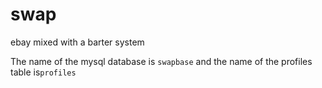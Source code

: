 # swap
ebay mixed with a barter system

The name of the mysql database is `swapbase` and the name of the profiles table is`profiles`
